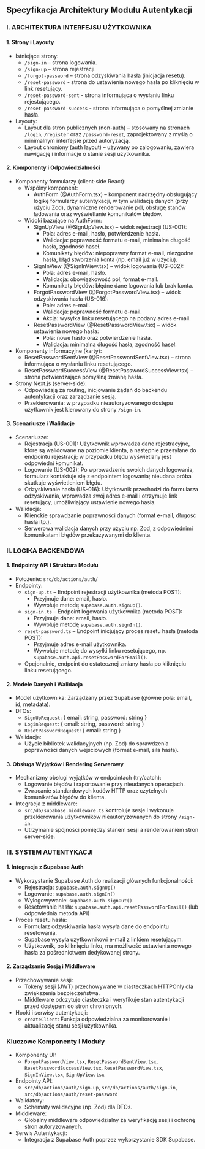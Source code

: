## Specyfikacja Architektury Modułu Autentykacji

### I. ARCHITEKTURA INTERFEJSU UŻYTKOWNIKA

#### 1. Strony i Layouty

- Istniejące strony:
  - `/sign-in` – strona logowania.
  - `/sign-up` – strona rejestracji.
  - `/forgot-password` – strona odzyskiwania hasła (inicjacja resetu).
  - `/reset-password` - strona do ustawienia nowego hasła po kliknięciu w link resetujący.
  - `/reset-password-sent` - strona informująca o wysłaniu linku rejestującego.
  - `/reset-password-success` - strona informująca o pomyślnej zmianie hasła.
- Layouty:
  - Layout dla stron publicznych (non-auth) – stosowany na stronach `/login`, `/register` oraz `/password-reset`, zaprojektowany z myślą o minimalnym interfejsie przed autoryzacją.
  - Layout chroniony (auth layout) – używany po zalogowaniu, zawiera nawigację i informacje o stanie sesji użytkownika.

#### 2. Komponenty i Odpowiedzialności

- Komponenty formularzy (client-side React):
  - Wspólny komponent:
    - AuthForm (@AuthForm.tsx) – komponent nadrzędny obsługujący logikę formularzy autentykacji, w tym walidację danych (przy użyciu Zod), dynamiczne renderowanie pól, obsługę stanów ładowania oraz wyświetlanie komunikatów błędów.
  - Widoki bazujące na AuthForm:
    - SignUpView (@SignUpView.tsx) – widok rejestracji (US-001):
      - Pola: adres e-mail, hasło, potwierdzenie hasła.
      - Walidacja: poprawność formatu e-mail, minimalna długość hasła, zgodność haseł.
      - Komunikaty błędów: niepoprawny format e-mail, niezgodne hasła, błąd stworzenia konta (np. email już w użyciu).
    - SignInView (@SignInView.tsx) – widok logowania (US-002):
      - Pola: adres e-mail, hasło.
      - Walidacja: obowiązkowość pól, format e-mail.
      - Komunikaty błędów: błędne dane logowania lub brak konta.
    - ForgotPasswordView (@ForgotPasswordView.tsx) – widok odzyskiwania hasła (US-016):
      - Pole: adres e-mail.
      - Walidacja: poprawność formatu e-mail.
      - Akcja: wysyłka linku resetującego na podany adres e-mail.
    - ResetPasswordView (@ResetPasswordView.tsx) – widok ustawienia nowego hasła:
      - Pola: nowe hasło oraz potwierdzenie hasła.
      - Walidacja: minimalna długość hasła, zgodność haseł.
- Komponenty informacyjne (karty):
  - ResetPasswordSentView (@ResetPasswordSentView.tsx) – strona informująca o wysłaniu linku resetującego.
  - ResetPasswordSuccessView (@ResetPasswordSuccessView.tsx) – strona potwierdzająca pomyślną zmianę hasła.
- Strony Next.js (server-side):
  - Odpowiadają za routing, inicjowanie żądań do backendu autentykacji oraz zarządzanie sesją.
  - Przekierowania: w przypadku nieautoryzowanego dostępu użytkownik jest kierowany do strony `/sign-in`.

#### 3. Scenariusze i Walidacje

- Scenariusze:
  - Rejestracja (US-001): Użytkownik wprowadza dane rejestracyjne, które są walidowane na poziomie klienta, a następnie przesyłane do endpointu rejestracji; w przypadku błędu wyświetlany jest odpowiedni komunikat.
  - Logowanie (US-002): Po wprowadzeniu swoich danych logowania, formularz kontaktuje się z endpointem logowania; nieudana próba skutkuje wyświetleniem błędu.
  - Odzyskiwanie hasła (US-016): Użytkownik przechodzi do formularza odzyskiwania, wprowadza swój adres e-mail i otrzymuje link resetujący, umożliwiający ustawienie nowego hasła.
- Walidacja:
  - Klienckie sprawdzanie poprawności danych (format e-mail, długość hasła itp.).
  - Serwerowa walidacja danych przy użyciu np. Zod, z odpowiednimi komunikatami błędów przekazywanymi do klienta.

### II. LOGIKA BACKENDOWA

#### 1. Endpointy API i Struktura Modułu

- Położenie: `src/db/actions/auth/`
- Endpointy:
  - `sign-up.ts` – Endpoint rejestracji użytkownika (metoda POST):
    - Przyjmuje dane: email, hasło.
    - Wywołuje metodę `supabase.auth.signUp()`.
  - `sign-in.ts` – Endpoint logowania użytkownika (metoda POST):
    - Przyjmuje dane: email, hasło.
    - Wywołuje metodę `supabase.auth.signIn()`.
  - `reset-password.ts` – Endpoint inicjujący proces resetu hasła (metoda POST):
    - Przyjmuje adres e-mail użytkownika.
    - Wywołuje metodę do wysyłki linku resetującego, np. `supabase.auth.api.resetPasswordForEmail()`.
  - Opcjonalnie, endpoint do ostatecznej zmiany hasła po kliknięciu linku resetującego.

#### 2. Modele Danych i Walidacja

- Model użytkownika: Zarządzany przez Supabase (główne pola: email, id, metadata).
- DTOs:
  - `SignUpRequest`: { email: string, password: string }
  - `LoginRequest`: { email: string, password: string }
  - `ResetPasswordRequest`: { email: string }
- Walidacja:
  - Użycie bibliotek walidacyjnych (np. Zod) do sprawdzenia poprawności danych wejściowych (format e-mail, siła hasła).

#### 3. Obsługa Wyjątków i Rendering Serwerowy

- Mechanizmy obsługi wyjątków w endpointach (try/catch):
  - Logowanie błędów i raportowanie przy nieudanych operacjach.
  - Zwracanie standardowych kodów HTTP oraz czytelnych komunikatów błędów do klienta.
- Integracja z middleware:
  - `src/db/supabase.middleware.ts` kontroluje sesje i wykonuje przekierowania użytkowników nieautoryzowanych do strony `/sign-in`.
  - Utrzymanie spójności pomiędzy stanem sesji a renderowaniem stron server-side.

### III. SYSTEM AUTENTYKACJI

#### 1. Integracja z Supabase Auth

- Wykorzystanie Supabase Auth do realizacji głównych funkcjonalności:
  - Rejestracja: `supabase.auth.signUp()`
  - Logowanie: `supabase.auth.signIn()`
  - Wylogowywanie: `supabase.auth.signOut()`
  - Resetowanie hasła: `supabase.auth.api.resetPasswordForEmail()` (lub odpowiednia metoda API)
- Proces resetu hasła:
  - Formularz odzyskiwania hasła wysyła dane do endpointu resetowania.
  - Supabase wysyła użytkownikowi e-mail z linkiem resetującym.
  - Użytkownik, po kliknięciu linku, ma możliwość ustawienia nowego hasła za pośrednictwem dedykowanej strony.

#### 2. Zarządzanie Sesją i Middleware

- Przechowywanie sesji:
  - Tokeny sesji (JWT) przechowywane w ciasteczkach HTTPOnly dla zwiększenia bezpieczeństwa.
  - Middleware odczytuje ciasteczka i weryfikuje stan autentykacji przed dostępem do stron chronionych.
- Hooki i serwisy autentykacji:
  - `createClient`: Funkcja odpowiedzialna za monitorowanie i aktualizację stanu sesji użytkownika.

### Kluczowe Komponenty i Moduły

- Komponenty UI:
  - `ForgotPasswordView.tsx`, `ResetPasswordSentView.tsx`, `ResetPasswordSuccessView.tsx`, `ResetPasswordView.tsx`, `SignInView.tsx`, `SignUpView.tsx`
- Endpointy API:
  - `src/db/actions/auth/sign-up`, `src/db/actions/auth/sign-in`, `src/db/actions/auth/reset-password`
- Walidatory:
  - Schematy walidacyjne (np. Zod) dla DTOs.
- Middleware:
  - Globalny middleware odpowiedzialny za weryfikację sesji i ochronę stron autoryzowanych.
- Serwis Autentykacji:
  - Integracja z Supabase Auth poprzez wykorzystanie SDK Supabase.
